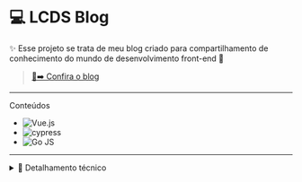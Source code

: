 # 💻 LCDS Blog

✨ Esse projeto se trata de meu blog criado para compartilhamento de conhecimento do mundo de desenvolvimento front-end 🎨

> [🎇➡️ Confira o blog](https://lcds-blog.vercel.app/)

---

Conteúdos

- ![Vue.js](https://img.shields.io/badge/vuejs-%2335495e.svg?style=for-the-badge&logo=vuedotjs&logoColor=%234FC08D)
- ![cypress](https://img.shields.io/badge/-cypress-%23E5E5E5?style=for-the-badge&logo=cypress&logoColor=058a5e)
- ![Go JS](https://img.shields.io/badge/Go%20JS-Interactive%20diagrams-blue)

---

<details>

<summary>📖 Detalhamento técnico</summary>

## 👷 Setup inicial
```
npm install
```

### 💻 Para desenvolvimento
```
npm run serve
```

### 🚀 Para produção
```
npm run build
```

### 🧪️ Para testes end-to-end
```
npm run test:e2e
```

### 🎨 Para estilização de código
```
npm run lint
```

### ⚙️ [Documentação de configuração](https://cli.vuejs.org/config/)

</details>


